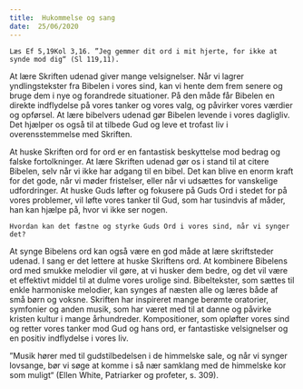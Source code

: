 ```yaml
---
title:  Hukommelse og sang
date:  25/06/2020
---
```


`Læs Ef 5,19Kol 3,16. ”Jeg gemmer dit ord i mit hjerte, for ikke at synde mod dig“ (Sl 119,11).`

At lære Skriften udenad giver mange velsignelser. Når vi lagrer yndlingstekster fra Bibelen i vores sind, kan vi hente dem frem senere og bruge dem i nye og forandrede situationer. På den måde får Bibelen en direkte indflydelse på vores tanker og vores valg, og påvirker vores værdier og opførsel. At lære bibelvers udenad gør Bibelen levende i vores dagligliv. Det hjælper os også til at tilbede Gud og leve et trofast liv i overensstemmelse med Skriften.

At huske Skriften ord for ord er en fantastisk beskyttelse mod bedrag og falske fortolkninger. At lære Skriften udenad gør os i stand til at citere Bibelen, selv når vi ikke har adgang til en bibel. Det kan blive en enorm kraft for det gode, når vi møder fristelser, eller når vi udsættes for vanskelige udfordringer. At huske Guds løfter og fokusere på Guds Ord i stedet for på vores problemer, vil løfte vores tanker til Gud, som har tusindvis af måder, han kan hjælpe på, hvor vi ikke ser nogen.

`Hvordan kan det fæstne og styrke Guds Ord i vores sind, når vi synger det?`

At synge Bibelens ord kan også være en god måde at lære skriftsteder udenad. I sang er det lettere at huske Skriftens ord. At kombinere Bibelens ord med smukke melodier vil gøre, at vi husker dem bedre, og det vil være et effektivt middel til at dulme vores urolige sind. Bibeltekster, som sættes til enkle harmoniske melodier, kan synges af næsten alle og læres både af små børn og voksne. Skriften har inspireret mange berømte oratorier, symfonier og anden musik, som har været med til at danne og påvirke kristen kultur i mange århundreder. Kompositioner, som opløfter vores sind og retter vores tanker mod Gud og hans ord, er fantastiske velsignelser og en positiv indflydelse i vores liv.

”Musik hører med til gudstilbedelsen i de himmelske sale, og når vi synger lovsange, bør vi søge at komme i så nær samklang med de himmelske kor som muligt“ (Ellen White, Patriarker og profeter, s. 309).